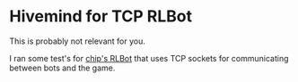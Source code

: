 # Hivemind for TCP RLBot

This is probably not relevant for you.

I ran some test's for [chip's RLBot](https://github.com/samuelpmish/RLBot) that uses TCP sockets for communicating between bots and the game.
